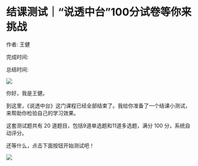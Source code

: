 # 结课测试｜“说透中台”100分试卷等你来挑战

作者: 王健

完成时间:

总结时间:

![](<https://static001.geekbang.org/resource/image/46/26/462d8d339d021a704e0d160734303f26.jpg>)

<audio><source src="" type="audio/mpeg"></audio>

你好，我是王健。

到这里，《说透中台》这门课程已经全部结束了。我给你准备了一个结课小测试，来帮助你检验自己的学习效果。

这套测试题共有 20 道题目，包括9道单选题和11道多选题，满分 100 分，系统自动评分。

还等什么，点击下面按钮开始测试吧！

[![](<https://static001.geekbang.org/resource/image/28/a4/28d1be62669b4f3cc01c36466bf811a4.png?wh=1142*201>)](<http://time.geekbang.org/quiz/intro?act_id=101&exam_id=214>)

<!-- [[[read_end]]] -->

